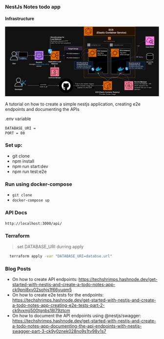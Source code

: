 ### NestJs Notes todo app

#### Infrastructure

![Infrastructure](/terraform/infrastructure.jpg)

A tutorial on how to create a simple nestjs application, creating e2e endpoints and documenting the APIs

.env variable

```
DATABASE_URI =
PORT = 80
```

### Set up:

-    git clone
-    npm install
-    npm run start:dev
-    npm run test:e2e

### Run using docker-compose

-    `git clone`
-    `docker-compose up`

### API Docs

`http://localhost:3000/api/`

### Terraform

> set DATABASE_URI durring apply

```sh
  terraform apply -var "DATABASE_URI=databse.url"
```

### Blog Posts

-    On how to create API endpoints: https://techshrimps.hashnode.dev/get-started-with-nestjs-and-create-a-todo-notes-app-ck9pni8xv02sohjs1f66yuqm5
-    On how to create e2e tests for the endpoints: https://techshrimps.hashnode.dev/get-started-with-nestjs-and-create-a-todo-notes-app-creating-e2e-tests-part-2-ck9vxmjj500tgnbs18l79ztcm
-    On how to document the API endpoints using @nestjs/swagger: https://techshrimps.hashnode.dev/get-started-with-nestjs-and-create-a-todo-notes-app-documenting-the-api-endpoints-with-nestjs-swagger-part-3-ck9y0znek028no9s1tv98v1s7
